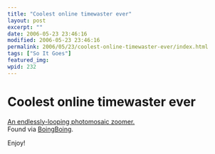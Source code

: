 ```yaml
---
title: "Coolest online timewaster ever"
layout: post
excerpt: ""
date: 2006-05-23 23:46:16
modified: 2006-05-23 23:46:16
permalink: 2006/05/23/coolest-online-timewaster-ever/index.html
tags: ["So It Goes"]
featured_img: 
wpid: 232
---
```


# Coolest online timewaster ever

[An endlessly-looping photomosaic zoomer.](http://interact10ways.com/usa/information_interactive.htm)  
Found via [BoingBoing](http://www.boingboing.net/).

Enjoy!